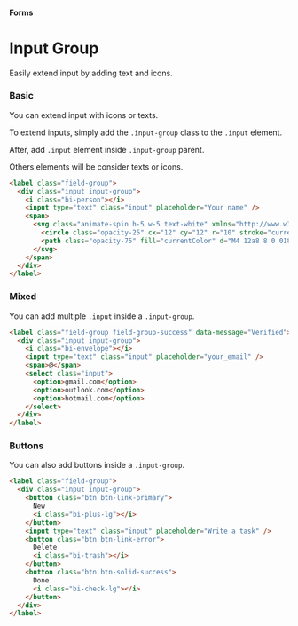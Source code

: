 #### Forms

# Input Group

Easily extend input by adding text and icons.

### Basic

You can extend input with icons or texts.

To extend inputs, simply add the `.input-group` class to the `.input` element.

After, add `.input` element inside `.input-group` parent.

Others elements will be consider texts or icons.

``` html
<label class="field-group">
  <div class="input input-group">
    <i class="bi-person"></i>
    <input type="text" class="input" placeholder="Your name" />
    <span>
      <svg class="animate-spin h-5 w-5 text-white" xmlns="http://www.w3.org/2000/svg" fill="none" viewBox="0 0 24 24">
        <circle class="opacity-25" cx="12" cy="12" r="10" stroke="currentColor" stroke-width="4" ></circle>
        <path class="opacity-75" fill="currentColor" d="M4 12a8 8 0 018-8V0C5.373 0 0 5.373 0 12h4zm2 5.291A7.962 7.962 0 014 12H0c0 3.042 1.135 5.824 3 7.938l3-2.647z"></path>
      </svg>
    </span>
  </div>
</label>
```

### Mixed

You can add multiple `.input` inside a `.input-group`.

``` html
<label class="field-group field-group-success" data-message="Verified">
  <div class="input input-group">
    <i class="bi-envelope"></i>
    <input type="text" class="input" placeholder="your_email" />
    <span>@</span>
    <select class="input">
      <option>gmail.com</option>
      <option>outlook.com</option>
      <option>hotmail.com</option>
    </select>
  </div>
</label>
```

### Buttons

You can also add buttons inside a `.input-group`.

``` html
<label class="field-group">
  <div class="input input-group">
    <button class="btn btn-link-primary">
      New
      <i class="bi-plus-lg"></i>
    </button>
    <input type="text" class="input" placeholder="Write a task" />
    <button class="btn btn-link-error">
      Delete
      <i class="bi-trash"></i>
    </button>
    <button class="btn btn-solid-success">
      Done
      <i class="bi-check-lg"></i>
    </button>
  </div>
</label>
```